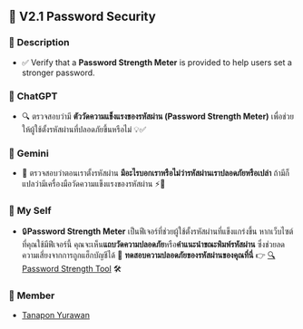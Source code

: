 ## 🔐 V2.1 Password Security  

### 📌 **Description**  
- ✅ Verify that a **Password Strength Meter** is provided to help users set a stronger password.  

### 🤖 **ChatGPT**  
- 🔍 ตรวจสอบว่ามี **ตัววัดความแข็งแรงของรหัสผ่าน (Password Strength Meter)** เพื่อช่วยให้ผู้ใช้ตั้งรหัสผ่านที่ปลอดภัยขึ้นหรือไม่ 💡✅  

### 🧠 **Gemini**  
- 🔎 ตรวจสอบว่าตอนเราตั้งรหัสผ่าน **มีอะไรบอกเราหรือไม่ว่ารหัสผ่านเราปลอดภัยหรือเปล่า** ถ้ามีก็แปลว่ามีเครื่องมือวัดความแข็งแรงของรหัสผ่าน ⚡🔐  

### 👤 **My Self**  
- 🔒**Password Strength Meter** เป็นฟีเจอร์ที่ช่วยผู้ใช้ตั้งรหัสผ่านที่แข็งแกร่งขึ้น หากเว็บไซต์ที่คุณใช้มีฟีเจอร์นี้ คุณจะเห็น**แถบวัดความปลอดภัย**หรือ**คำแนะนำขณะพิมพ์รหัสผ่าน** ซึ่งช่วยลดความเสี่ยงจากการถูกแฮ็กบัญชีได้
🔗 **ทดสอบความปลอดภัยของรหัสผ่านของคุณที่นี่** 👉 [🔍 Password Strength Tool](https://www.passwordmonster.com/) 🛠️  

### 📂 **Member**
  - [Tanapon Yurawan](https://jabjibi.github.io/security-requirments.md)
